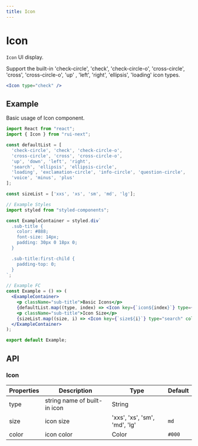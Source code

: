 ```yaml
---
title: Icon
---
```


# Icon

`Icon` UI display.

Support the built-in 'check-circle', 'check', 'check-circle-o', 'cross-circle', 'cross', 'cross-circle-o', 'up' , 'left', 'right', 'ellipsis', 'loading' icon types.

```jsx
<Icon type="check" />
```

## Example

Basic usage of Icon component.

```jsx live=local
import React from "react";
import { Icon } from "rui-next";

const defaultList = [
  'check-circle', 'check', 'check-circle-o',
  'cross-circle', 'cross', 'cross-circle-o',
  'up', 'down', 'left', 'right',
  'search', 'ellipsis', 'ellipsis-circle',
  'loading', 'exclamation-circle', 'info-circle', 'question-circle',
  'voice', 'minus', 'plus' 
];

const sizeList = ['xxs', 'xs', 'sm', 'md', 'lg'];

// Example Styles
import styled from "styled-components";

const ExampleContainer = styled.div`
  .sub-title {
    color: #888;
    font-size: 14px;
    padding: 30px 0 18px 0;
  }

  .sub-title:first-child {
    padding-top: 0;
  }
`;

// Example FC
const Example = () => (
  <ExampleContainer>
    <p className="sub-title">Basic Icons</p>
    {defaultList.map((type, index) => <Icon key={`icon${index}`} type={type} size="lg" />)}
    <p className="sub-title">Icon Size</p>
    {sizeList.map((size, i) => <Icon key={`size${i}`} type="search" color="orange" size={size} />)}
  </ExampleContainer>
);

export default Example;
```

## API

### Icon

Properties | Description | Type | Default
-----------|-------------|------|--------
| type | string name of built-in icon | String | |
| size | icon size | 'xxs', 'xs', 'sm', 'md', 'lg' | `md` |
| color | icon color | Color | `#000` |
